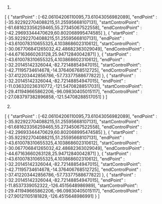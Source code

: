1.
[ { "startPoint" : [-62.06104206110095,73.61043056982089], "endPoint" : [-35.922922704088215,51.25595668107131], "startControlPoint": [-61.681623356259465,55.27345067522558], "endControlPoint" : [-42.29693344470629,60.802068995474585] }, { "startPoint" : [-35.922922704088215,51.25595668107131], "endPoint" : [-43.610078310655325,4.103868602310612], "startControlPoint": [-30.067706841265032,42.48682363029049], "endControlPoint" : [-44.67163660263128,25.94712840042871] }, { "startPoint" : [-43.610078310655325,4.103868602310612], "endPoint" : [-32.20145142326044,-82.72148854947015], "startControlPoint": [-42.71195734614678,-14.376406768512725], "endControlPoint" : [-37.412203442856786,-57.73377588677822] }, { "startPoint" : [-32.20145142326044,-82.72148854947015], "endPoint" : [-11.036320236310772,-121.54708288517031], "startControlPoint": [-29.411949665862206,-96.09830405015117], "endControlPoint" : [-27.083797382896858,-121.54708288517051] } ]

2.
[ { "startPoint" : [-62.06104206110095,73.61043056982089], "endPoint" : [-35.922922704088215,51.25595668107131], "startControlPoint": [-61.681623356259465,55.27345067522558], "endControlPoint" : [-42.29693344470629,60.802068995474585] }, { "startPoint" : [-35.922922704088215,51.25595668107131], "endPoint" : [-43.610078310655325,4.103868602310612], "startControlPoint": [-30.067706841265032,42.48682363029049], "endControlPoint" : [-44.67163660263128,25.94712840042871] }, { "startPoint" : [-43.610078310655325,4.103868602310612], "endPoint" : [-32.20145142326044,-82.72148854947015], "startControlPoint": [-42.71195734614678,-14.376406768512725], "endControlPoint" : [-37.412203442856786,-57.73377588677822] }, { "startPoint" : [-32.20145142326044,-82.72148854947015], "endPoint" : [-11.8537339052322,-126.4515648986989], "startControlPoint": [-29.411949665862206,-96.09830405015117], "endControlPoint" : [-27.90121105181829,-126.4515648986991] } ]

